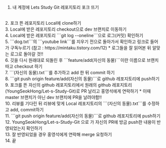 1. 내 계정에 Lets Study Git 레포지토리 포크 뜨기

<br>
2. 포크 뜬 레포지토리 Local에 clone하기

<br>
3. Local에 받은 레포지토리 checkout으로 dev 브랜치로 이동하기

<br>
4. Local에 받은 레포지토리 ```git log --oneline```으로 로그(커밋) 확인하기

<br>
5. ```dog.txt```의 ```youtube link```를 지우기 전으로 돌아가서 확인하고 링크로 들어가 구독누르기 (참고 : https://mintaku.tistory.com/12)
   * 로그들을 잘 읽어본 뒤 알맞는 로그로 돌아갈 것!!

<br>
6. 깃을 다시 원래대로 되돌린 후 ```feature/add(자신의 동물)```이란 이름으로 브랜치 따고 checkout 하기

<br>
7. ```(자신의 동물).txt```를 추가하고 add 한 뒤 commit 하기

<br>
8. ```git push origin feature/add(자신의 동물)```로 github 레포지토리에 push하기

<br>
9. 포크를 뜬 자신의 github 레포지토리에서 원래의 github 레포지토리(YoungSeokHong/Let-s-Study-Git)로 PR 날리고 홍영석에게 연락하기
   * 이때 master 브랜치가 아닌 dev 브랜치에 PR을 날려야함!!

<br>
10. 리뷰를 기다린 뒤 리뷰에 맞게 Local 레포지토리의 ```(자신의 동물).txt```를 수정하고 add, commit하기

<br>
11. ```git push origin feature/add(자신의 동물)```로 github 레포지토리에 push하기

<br>
12. YoungSeokHong/Let-s-Study-Git 으로 가 자신의 PR에 방금 push한 내용이 반영되었는지 확인하기

<br>
13. 잘 반영되었을 경우 홍영석에게 연락해 merge 요청하기
  
<br>
14. 끝